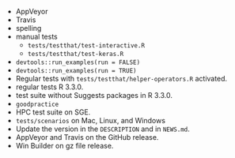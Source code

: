 - AppVeyor
- Travis
- spelling
- manual tests
  - `tests/testthat/test-interactive.R`
  - `tests/testthat/test-keras.R`
- `devtools::run_examples(run = FALSE)`
- `devtools::run_examples(run = TRUE)`
- Regular tests with `tests/testthat/helper-operators.R` activated.
- regular tests R 3.3.0.
- test suite without Suggests packages in R 3.3.0.
- `goodpractice`
- HPC test suite on SGE.
- `tests/scenarios` on Mac, Linux, and Windows
- Update the version in the `DESCRIPTION` and in `NEWS.md`.
- AppVeyor and Travis on the GitHub release.
- Win Builder on gz file release.
